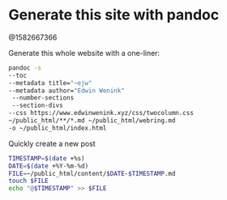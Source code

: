 # Generate this site with pandoc

@1582667366

Generate this whole website with a one-liner:

```bash
pandoc -s 
--toc 
--metadata title="~ejw"
--metadata author="Edwin Wenink"
 --number-sections
 --section-divs 
--css https://www.edwinwenink.xyz/css/twocolumn.css 
~/public_html/**/*.md ~/public_html/webring.md 
-o ~/public_html/index.html
```

Quickly create a new post

```bash
TIMESTAMP=$(date +%s)
DATE=$(date +%Y-%m-%d)
FILE=~/public_html/content/$DATE-$TIMESTAMP.md
touch $FILE
echo "@$TIMESTAMP" >> $FILE

```
